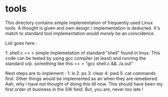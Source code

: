 # tools
This directory contains simple implementation of frequently used Linux tools.
A thought is given and own design / implementation is deducted. It's match to
standard tool implementation would _merely_ be an coincidence.

List goes here :

1: shell.c == > simple implemetation of standard "shell" found in linux.
                This code can be tested by using gcc compiler (at least)
                and running the standard o/p.
                something like this == > "gcc shell.c && ./a.out"
                
Next steps are to implement :
1: ls
2: ps
3: clear
4: pwd
5: cat
commands first. Other things would be implemented as an when they are remebered.
Aah, why i have not thought of doing this till now. This should have been my
first order of business in the SW field. But, you are, never _too_ late !
